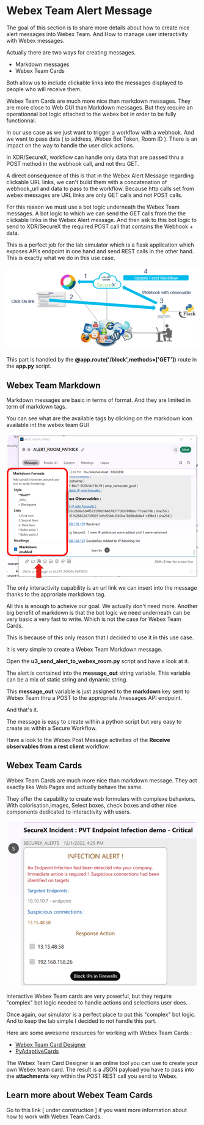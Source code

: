 # Webex Team Alert Message

The goal of this section is to share more details about how to create nice alert messages into Webex Team. And How to manage user interactivity with Webex messages.

Actually there are two ways for creating messages.

- Markdown messages
- Webex Team Cards

Both allow us to include clickable links into the messages displayed to people who will receive them.

Webex Team Cards are much more nice than markdown messages. They are more close to Web GUI than Markdown messages. But they require an operationnal bot logic attached to the webex bot in order to be fully functionnal.

In our use case as we just want to trigger a workflow with a webhook. And we want to pass data ( ip address, Webex Bot Token, Room ID ). There is an impact on the way to handle the user click actions.

In XDR/SecureX, workflow can handle only data that are passed thru a POST method in the webhook call, and not thru GET. 

A direct consequence of this is that in the Webex Alert Message regarding clickable URL links, we can't build them with a concatenation of webhook_url and data to pass to the workflow. Because http calls set from webex messages are URL links are only GET calls and not POST calls.

For this reason we must use a bot logic underneath the Webex Team messages. A bot logic to which we can send the GET calls from the the clickable links in the Webex Alert message. And then ask to this bot logic to send to XDR/SecureX the required POST call that contains the Webhook + data.

This is a perfect job for the lab simulator which is a flask application which exposes APIs endpoint in one hand and send REST calls in the other hand. This is exactly what we do in this use case.

![](assets/img/12.png)

This part is handled by the **@app.route('/block',methods=['GET'])** route in the **app.py** script.

## Webex Team Markdown

Markdown messages are basic in terms of format. And they are limited in term of markdown tags. 

You can see what are the available tags by clicking on the markdown icon available int the webex team GUI

![](assets/img/13.png)

The only interactivity capability is an url link we can insert into the message thanks to the approriate markdown tag.

All this is enough to acheive our goal. We actually don't need more. Another big benefit of markdown is that the bot logic we need underneath can be very basic a very fast to write. Which is not the case for Webex Team Cards.

This is because of this only reason that I decided to use it in this use case.

It is very simple to create a Webex Team Markdown message.

Open the **u3_send_alert_to_webex_room.py** script and have a look at it. 

The alert is contained into the **message_out** string variable. This variable can be a mix of static string and dynamic string.

This **message_out** variable is just assigned to the **markdown** key sent to Webex Team thru a POST to the appropriate /messages API endpoint.

And that's it.  

The message is easy to create within a python script but very easy to create as within a Secure Workflow.

Have a look to the Webex Post Message activities of the **Receive observables from a rest client** workflow.

## Webex Team Cards

Webex Team Cards are much more nice than markdown message. They act exactly like Web Pages and actually behave the same.

They offer the capability to create web formulars with complexe behaviors. With colorisation,images, Select boxes, check boxes and other nice components dedicated to interactivity with users.

![](assets/img/14.png)

Interactive Webex Team cards are very powerful, but they require "complex" bot logic needed to handle actions and selections user does.

Once again, our simulator is a perfect place to put this "complex" bot logic. And to keep the lab simple I decided to not handle this part.

Here are some awesome resources for working with Webex Team Cards :

- [Webex Team Card Designer ](https://developer.webex.com/buttons-and-cards-designer)
- [PyAdaptiveCards](https://developer.cisco.com/codeexchange/github/repo/CiscoSE/pyadaptivecards)

The Webex Team Card Designer is an online tool you can use to create your own Webex team card. The result is a JSON payload you have to pass into the **attachments** key within the POST REST call you send to Webex.

## Learn more about Webex Team Cards

Go to this link [ under construction ] if you want more information about how to work with Webex Team Cards.